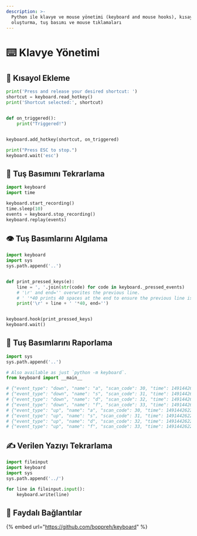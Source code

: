 ```yaml
---
description: >-
  Python ile klavye ve mouse yönetimi (keyboard and mouse hooks), kısayol
  oluşturma, tuş basımı ve mouse tıklamaları
---
```


# ⌨️ Klavye Yönetimi

## 💞 Kısayol Ekleme

```python
print('Press and release your desired shortcut: ')
shortcut = keyboard.read_hotkey()
print('Shortcut selected:', shortcut)


def on_triggered():
    print("Triggered!")


keyboard.add_hotkey(shortcut, on_triggered)

print("Press ESC to stop.")
keyboard.wait('esc')

```

## 🔴 Tuş Basımını Tekrarlama

```python
import keyboard
import time

keyboard.start_recording()
time.sleep(10)
events = keyboard.stop_recording()
keyboard.replay(events)

```

## 👁️ Tuş Basımlarını Algılama

```python
import keyboard
import sys
sys.path.append('..')


def print_pressed_keys(e):
    line = ', '.join(str(code) for code in keyboard._pressed_events)
    # '\r' and end='' overwrites the previous line.
    # ' '*40 prints 40 spaces at the end to ensure the previous line is cleared.
    print('\r' + line + ' '*40, end='')


keyboard.hook(print_pressed_keys)
keyboard.wait()

```

## 📜 Tuş Basımlarını Raporlama

```python
import sys
sys.path.append('..')

# Also available as just `python -m keyboard`.
from keyboard import __main__

# {"event_type": "down", "name": "a", "scan_code": 30, "time": 1491442622.6348252}
# {"event_type": "down", "name": "s", "scan_code": 31, "time": 1491442622.664881}
# {"event_type": "down", "name": "d", "scan_code": 32, "time": 1491442622.7148278}
# {"event_type": "down", "name": "f", "scan_code": 33, "time": 1491442622.7544951}
# {"event_type": "up", "name": "a", "scan_code": 30, "time": 1491442622.7748237}
# {"event_type": "up", "name": "s", "scan_code": 31, "time": 1491442622.825077}
# {"event_type": "up", "name": "d", "scan_code": 32, "time": 1491442622.8644736}
# {"event_type": "up", "name": "f", "scan_code": 33, "time": 1491442622.9056144}

```

## ✍ Verilen Yazıyı Tekrarlama

```python
import fileinput
import keyboard
import sys
sys.path.append('../')

for line in fileinput.input():
    keyboard.write(line)
```

## 🔗 Faydalı Bağlantılar

{% embed url="https://github.com/boppreh/keyboard" %}

